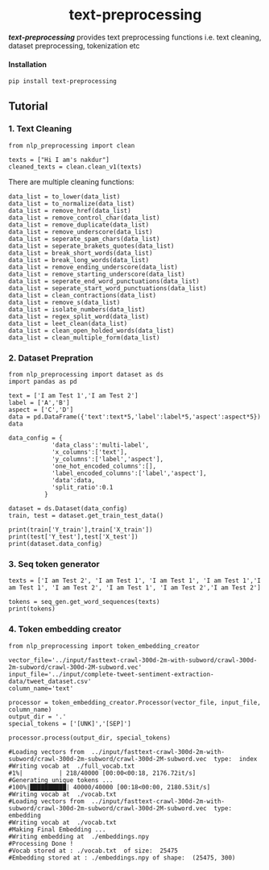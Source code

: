 # <center>text-preprocessing<center/>

***text-preprocessing*** provides text preprocessing functions i.e. text cleaning, dataset preprocessing, tokenization etc

#### Installation

    pip install text-preprocessing

## Tutorial

### 1. Text Cleaning

    from nlp_preprocessing import clean

    texts = ["Hi I am's nakdur"]
    cleaned_texts = clean.clean_v1(texts)

There are multiple cleaning functions:

    data_list = to_lower(data_list)
    data_list = to_normalize(data_list)
    data_list = remove_href(data_list)
    data_list = remove_control_char(data_list)
    data_list = remove_duplicate(data_list)
    data_list = remove_underscore(data_list)
    data_list = seperate_spam_chars(data_list)
    data_list = seperate_brakets_quotes(data_list)
    data_list = break_short_words(data_list)
    data_list = break_long_words(data_list)
    data_list = remove_ending_underscore(data_list)
    data_list = remove_starting_underscore(data_list)
    data_list = seperate_end_word_punctuations(data_list)
    data_list = seperate_start_word_punctuations(data_list)
    data_list = clean_contractions(data_list)
    data_list = remove_s(data_list)
    data_list = isolate_numbers(data_list)
    data_list = regex_split_word(data_list)
    data_list = leet_clean(data_list)
    data_list = clean_open_holded_words(data_list)
    data_list = clean_multiple_form(data_list)


### 2. Dataset Prepration

    from nlp_preprocessing import dataset as ds
    import pandas as pd

    text = ['I am Test 1','I am Test 2']
    label = ['A','B']
    aspect = ['C','D']
    data = pd.DataFrame({'text':text*5,'label':label*5,'aspect':aspect*5})
    data

    data_config = {
                'data_class':'multi-label',
                'x_columns':['text'],
                'y_columns':['label','aspect'],
                'one_hot_encoded_columns':[],
                'label_encoded_columns':['label','aspect'],
                'data':data,
                'split_ratio':0.1
              }

    dataset = ds.Dataset(data_config)
    train, test = dataset.get_train_test_data()

    print(train['Y_train'],train['X_train'])
    print(test['Y_test'],test['X_test'])
    print(dataset.data_config)


### 3.  Seq token generator

    texts = ['I am Test 2', 'I am Test 1', 'I am Test 1', 'I am Test 1','I am Test 1', 'I am Test 2', 'I am Test 1', 'I am Test 2','I am Test 2']

    tokens = seq_gen.get_word_sequences(texts)
    print(tokens)

### 4. Token embedding creator

    from nlp_preprocessing import token_embedding_creator

    vector_file='../input/fasttext-crawl-300d-2m-with-subword/crawl-300d-2m-subword/crawl-300d-2M-subword.vec'
    input_file='../input/complete-tweet-sentiment-extraction-data/tweet_dataset.csv'
    column_name='text'

    processor = token_embedding_creator.Processor(vector_file, input_file, column_name)
    output_dir = '.'
    special_tokens = ['[UNK]','[SEP]']
    
    processor.process(output_dir, special_tokens)

    #Loading vectors from  ../input/fasttext-crawl-300d-2m-with-subword/crawl-300d-2m-subword/crawl-300d-2M-subword.vec  type:  index
    #Writing vocab at  ./full_vocab.txt
    #1%|          | 218/40000 [00:00<00:18, 2176.72it/s]
    #Generating unique tokens ...
    #100%|██████████| 40000/40000 [00:18<00:00, 2180.53it/s]
    #Writing vocab at  ./vocab.txt
    #Loading vectors from  ../input/fasttext-crawl-300d-2m-with-subword/crawl-300d-2m-subword/crawl-300d-2M-subword.vec  type:  embedding
    #Writing vocab at  ./vocab.txt
    #Making Final Embedding ...
    #Writing embedding at  ./embeddings.npy
    #Processing Done !
    #Vocab stored at : ./vocab.txt  of size:  25475
    #Embedding stored at : ./embeddings.npy of shape:  (25475, 300)